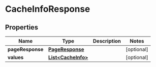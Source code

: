 # CacheInfoResponse

## Properties
Name | Type | Description | Notes
------------ | ------------- | ------------- | -------------
**pageResponse** | [**PageResponse**](PageResponse.md) |  |  [optional]
**values** | [**List&lt;CacheInfo&gt;**](CacheInfo.md) |  |  [optional]
